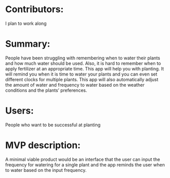 # Contributors: 
I plan to work along
# Summary:
People have been struggling with remembering when to water their plants and how much water should be used. Also, it is hard to remember when to apply fertilizer at an appropriate time. This app will help you with planting. It will remind you when it is time to water your plants and you can even set different clocks for multiple plants. This app will also automatically adjust the amount of water and frequency to water based on the weather conditions and the plants’ preferences.
# Users:
People who want to be successful at planting
# MVP description:
A minimal viable product would be an interface that the user can input the frequency for watering for a single plant and the app reminds the user when to water based on the input frequency.
